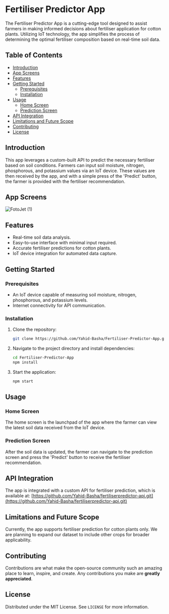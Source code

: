 # Fertiliser Predictor App

The Fertiliser Predictor App is a cutting-edge tool designed to assist farmers in making informed decisions about fertiliser application for cotton plants. Utilizing IoT technology, the app simplifies the process of determining the optimal fertiliser composition based on real-time soil data.

## Table of Contents

- [Introduction](#introduction)
- [App Screens](#app-screens)
- [Features](#features)
- [Getting Started](#getting-started)
  - [Prerequisites](#prerequisites)
  - [Installation](#installation)
- [Usage](#usage)
  - [Home Screen](#home-screen)
  - [Prediction Screen](#prediction-screen)
- [API Integration](#api-integration)
- [Limitations and Future Scope](#limitations-and-future-scope)
- [Contributing](#contributing)
- [License](#license)

## Introduction

This app leverages a custom-built API to predict the necessary fertiliser based on soil conditions. Farmers can input soil moisture, nitrogen, phosphorous, and potassium values via an IoT device. These values are then received by the app, and with a simple press of the 'Predict' button, the farmer is provided with the fertiliser recommendation.

## App Screens
![FotoJet (1)](https://github.com/Yahid-Basha/Fertiliser-Predictor-App/assets/97111767/ff5ee293-0c8f-436b-a254-b66701e55dbb)


## Features

- Real-time soil data analysis.
- Easy-to-use interface with minimal input required.
- Accurate fertiliser predictions for cotton plants.
- IoT device integration for automated data capture.

## Getting Started

### Prerequisites

- An IoT device capable of measuring soil moisture, nitrogen, phosphorous, and potassium levels.
- Internet connectivity for API communication.

### Installation

1. Clone the repository:
   ```bash
   git clone https://github.com/Yahid-Basha/Fertiliser-Predictor-App.git
   ```
2. Navigate to the project directory and install dependencies:
   ```bash
   cd Fertiliser-Predictor-App
   npm install
   ```
3. Start the application:
   ```bash
   npm start
   ```

## Usage

### Home Screen

The home screen is the launchpad of the app where the farmer can view the latest soil data received from the IoT device.

### Prediction Screen

After the soil data is updated, the farmer can navigate to the prediction screen and press the 'Predict' button to receive the fertiliser recommendation.

## API Integration

The app is integrated with a custom API for fertiliser prediction, which is available at:
[https://github.com/Yahid-Basha/fertiliserpredictor-api.git](https://github.com/Yahid-Basha/fertiliserpredictor-api.git)

## Limitations and Future Scope

Currently, the app supports fertiliser prediction for cotton plants only. We are planning to expand our dataset to include other crops for broader applicability.

## Contributing

Contributions are what make the open-source community such an amazing place to learn, inspire, and create. Any contributions you make are **greatly appreciated**.

## License

Distributed under the MIT License. See `LICENSE` for more information.
